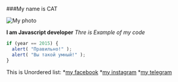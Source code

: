 ###My name is CAT

![My photo](https://media.npr.org/assets/img/2021/08/11/gettyimages-1279899488_wide-f3860ceb0ef19643c335cb34df3fa1de166e2761-s1100-c50.jpg)

**I am Javascript developer**
*Thre is Example of my code*

```javascript
if (year == 2015) {
  alert( "Правильно!" );
  alert( "Вы такой умный!" );
}

```

This is Unordered list:
*[my facebook](https://uk-ua.facebook.com/)
*[my instagram](https://www.instagram.com/)
*[my telegram](https://web.telegram.org/)
